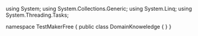 ﻿using System;
using System.Collections.Generic;
using System.Linq;
using System.Threading.Tasks;

namespace TestMakerFree
{
    public class DomainKnoweledge
    {
    }
}
